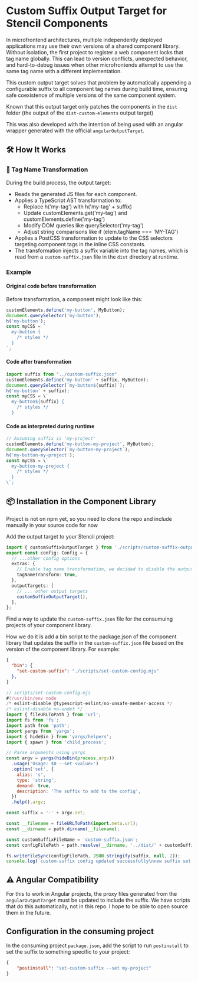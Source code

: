 # Custom Suffix Output Target for Stencil Components

In microfrontend architectures, multiple independently deployed applications may use their own versions of a shared component library. Without isolation, the first project to register a web component locks that tag name globally. This can lead to version conflicts, unexpected behavior, and hard-to-debug issues when other microfrontends attempt to use the same tag name with a different implementation.

This custom output target solves that problem by automatically appending a configurable suffix to all component tag names during build time, ensuring safe coexistence of multiple versions of the same component system.

Known that this output target only patches the components in the `dist` folder (the output of the `dist-custom-elements` output target) 

This was also developed with the intention of being used with an angular wrapper generated with the official `angularOutputTarget`.

## 🛠️ How It Works
### 🔄 Tag Name Transformation
During the build process, the output target:

- Reads the generated JS files for each component.
- Applies a TypeScript AST transformation to:
    - Replace h('my-tag') with h('my-tag' + suffix)
    - Update customElements.get('my-tag') and customElements.define('my-tag')
    - Modify DOM queries like querySelector('my-tag')
    - Adjust string comparisons like if (elem.tagName === 'MY-TAG')
- Applies a PostCSS transformation to update to the CSS selectors targeting component tags in the inline CSS constants.
- The transformation injects a suffix variable into the tag names, which is read from a `custom-suffix.json` file in the `dist` directory at runtime.

### Example
#### Original code before transformation
Before transformation, a component might look like this:

```typescript
customElements.define('my-button', MyButton);
document.querySelector('my-button');
h('my-button');
const myCSS = `
  my-button {
    /* styles */
  }
`;
``` 

#### Code after transformation
```typescript
import suffix from "../custom-suffix.json"
customElements.define('my-button' + suffix, MyButton);
document.querySelector(`my-button${suffix}`);
h('my-button' + suffix);
const myCSS = \`
  my-button${suffix} {
    /* styles */
  }
```

#### Code as interpreted during runtime
```typescript
// Assuming suffix is 'my-project'
customElements.define('my-button-my-project', MyButton);
document.querySelector(`my-button-my-project`);
h('my-button-my-project');
const myCSS = \`
  my-button-my-project {
    /* styles */
  }
\`;
```

## 📦 Installation in the Component Library
Project is not on npm yet, so you need to clone the repo and include manually in your source code for now

Add the output target to your Stencil project:
```typescript
import { customSuffixOutputTarget } from './scripts/custom-suffix-output-target';
export const config: Config = {
  // ...other config options
  extras: {
    // Enable tag name transformation, we decided to disable the outputTarget if this is false
    tagNameTransform: true,
  },
  outputTargets: [
    // ... other output targets
    customSuffixOutputTarget(),
  ],
};
```

Find a way to update the `custom-suffix.json` file for the consumuing projects of your component library. 

How we do it is add a bin script to the package.json of the component library that updates the suffix in the `custom-suffix.json` file based on the version of the component library. For example:

```json
{
  "bin": {
    "set-custom-suffix": "./scripts/set-custom-config.mjs"
  },
}
```

```javascript
// scripts/set-custom-config.mjs
#!/usr/bin/env node
/* eslint-disable @typescript-eslint/no-unsafe-member-access */
/* eslint-disable no-undef */
import { fileURLToPath } from 'url';
import fs from 'fs';
import path from 'path';
import yargs from 'yargs';
import { hideBin } from 'yargs/helpers';
import { spawn } from 'child_process';

// Parse arguments using yargs
const argv = yargs(hideBin(process.argv))
  .usage('Usage: $0 --set <value>')
  .option('set', {
    alias: 's',
    type: 'string',
    demand: true,
    description: 'The suffix to add to the config',
  })
  .help().argv;

const suffix = '-' + argv.set;

const __filename = fileURLToPath(import.meta.url);
const __dirname = path.dirname(__filename);

const customSuffixFileName = 'custom-suffix.json';
const configFilePath = path.resolve(__dirname, '../dist/' + customSuffixFileName);

fs.writeFileSync(configFilePath, JSON.stringify(suffix, null, 2));
console.log(`custom-suffix config updated successfully\nnew suffix set: "${suffix}"`);
```

## ⚠️ Angular Compatibility
For this to work in Angular projects, the proxy files generated from the `angularOutputTarget` must be updated to include the suffix. We have scripts that do this automatically, not in this repo. I hope to be able to open source them in the future.

## Configuration in the consuming project
In the consuming project `package.json`, add the script to run `postinstall` to set the suffix to something specific to your project:

```json
{
    "postinstall": "set-custom-suffix --set my-project"
}
```

